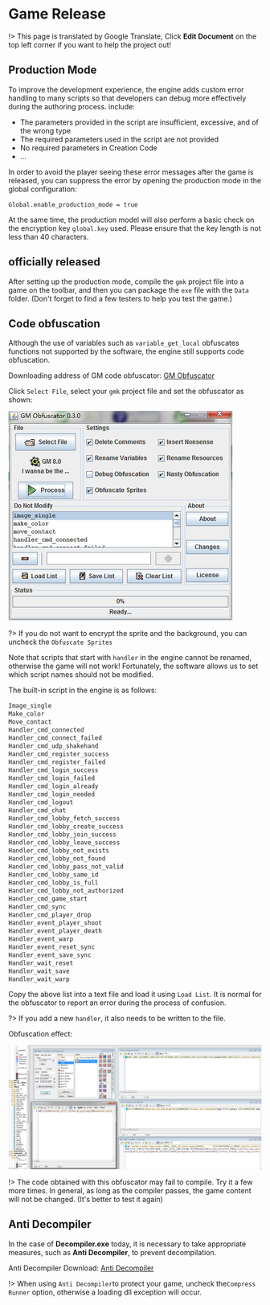 # Game Release

!> This page is translated by Google Translate, Click **Edit Document** on the top left corner if you want to help the project out!

## Production Mode

To improve the development experience, the engine adds custom error handling to many scripts so that developers can debug more effectively during the authoring process. include:

- The parameters provided in the script are insufficient, excessive, and of the wrong type
- The required parameters used in the script are not provided
- No required parameters in Creation Code
- ...

In order to avoid the player seeing these error messages after the game is released, you can suppress the error by opening the production mode in the global configuration:

```gml
Global.enable_production_mode = true
```

At the same time, the production model will also perform a basic check on the encryption key `global.key` used. Please ensure that the key length is not less than 40 characters.

## officially released

After setting up the production mode, compile the `gmk` project file into a game on the toolbar, and then you can package the `exe` file with the `Data` folder. (Don't forget to find a few testers to help you test the game.)

## Code obfuscation

Although the use of variables such as `variable_get_local` obfuscates functions not supported by the software, the engine still supports code obfuscation.

Downloading address of GM code obfuscator: [GM Obfuscator](http://p9wc9w6dq.bkt.clouddn.com/GM%20Obfuscator%20030.jar)

Click `Select File`, select your `gmk` project file and set the obfuscator as shown:

![Obfuscator settings](../_images/obfuscator.jpg)

?> If you do not want to encrypt the sprite and the background, you can uncheck the `Obfuscate Sprites`

Note that scripts that start with `handler` in the engine cannot be renamed, otherwise the game will not work! Fortunately, the software allows us to set which script names should not be modified.

The built-in script in the engine is as follows:

```
Image_single
Make_color
Move_contact
Handler_cmd_connected
Handler_cmd_connect_failed
Handler_cmd_udp_shakehand
Handler_cmd_register_success
Handler_cmd_register_failed
Handler_cmd_login_success
Handler_cmd_login_failed
Handler_cmd_login_already
Handler_cmd_login_needed
Handler_cmd_logout
Handler_cmd_chat
Handler_cmd_lobby_fetch_success
Handler_cmd_lobby_create_success
Handler_cmd_lobby_join_success
Handler_cmd_lobby_leave_success
Handler_cmd_lobby_not_exists
Handler_cmd_lobby_not_found
Handler_cmd_lobby_pass_not_valid
Handler_cmd_lobby_same_id
Handler_cmd_lobby_is_full
Handler_cmd_lobby_not_authorized
Handler_cmd_game_start
Handler_cmd_sync
Handler_cmd_player_drop
Handler_event_player_shoot
Handler_event_player_death
Handler_event_warp
Handler_event_reset_sync
Handler_event_save_sync
Handler_wait_reset
Handler_wait_save
Handler_wait_warp
```

Copy the above list into a text file and load it using `Load List`. It is normal for the obfuscator to report an error during the process of confusion.

?> If you add a new `handler`, it also needs to be written to the file.

Obfuscation effect:

![Obfuscated](../_images/obfuscated.jpg)

!> The code obtained with this obfuscator may fail to compile. Try it a few more times. In general, as long as the compiler passes, the game content will not be changed. (It's better to test it again)

## Anti Decompiler

In the case of **Decompiler.exe** today, it is necessary to take appropriate measures, such as **Anti Decompiler**, to prevent decompilation.

Anti Decompiler Download: [Anti Decompiler](http://p9wc9w6dq.bkt.clouddn.com/anti-decompiler.zip)

!> When using `Anti Decompiler`to protect your game, uncheck the`Compress Runner` option, otherwise a loading dll exception will occur.
